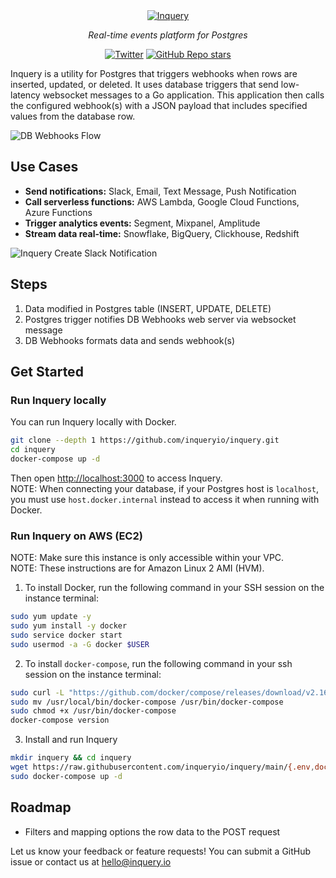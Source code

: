 <div align="center">
<a href="https://inquery.io"><img src="https://svgshare.com/i/qHg.svg" alt="Inquery"></a>

<em>Real-time events platform for Postgres</em>

[![Twitter](https://img.shields.io/twitter/url/https/twitter.com/inqueryio.svg?style=social&label=Follow%20%40inqueryio)](https://twitter.com/inqueryio) 
[![GitHub Repo stars](https://img.shields.io/github/stars/inqueryio/inquery?style=social)](https://github.com/inqueryio/inquery)

</div>


Inquery is a utility for Postgres that triggers webhooks when rows are inserted, updated, or deleted. It uses
database triggers that send low-latency websocket messages to a Go application. This application then calls
the configured webhook(s) with a JSON payload that includes specified values from the database row.

![DB Webhooks Flow](https://i.imgur.com/BgR5lbo.png)

## Use Cases

* **Send notifications:** Slack, Email, Text Message, Push Notification
* **Call serverless functions:** AWS Lambda, Google Cloud Functions, Azure Functions
* **Trigger analytics events:** Segment, Mixpanel, Amplitude
* **Stream data real-time:** Snowflake, BigQuery, Clickhouse, Redshift

![Inquery Create Slack Notification](https://i.imgur.com/Nv7MfQV.gif)

## Steps

1. Data modified in Postgres table (INSERT, UPDATE, DELETE)
2. Postgres trigger notifies DB Webhooks web server via websocket message
3. DB Webhooks formats data and sends webhook(s)

## Get Started

### Run Inquery locally

You can run Inquery locally with Docker.

```bash
git clone --depth 1 https://github.com/inqueryio/inquery.git
cd inquery
docker-compose up -d
```

Then open [http://localhost:3000](http://localhost:3000) to access Inquery.\
NOTE: When connecting your database, if your Postgres host is `localhost`, you must use `host.docker.internal` instead to access it when running with Docker.

### Run Inquery on AWS (EC2)

NOTE: Make sure this instance is only accessible within your VPC.\
NOTE: These instructions are for Amazon Linux 2 AMI (HVM).

1. To install Docker, run the following command in your SSH session on the instance terminal:
```bash
sudo yum update -y
sudo yum install -y docker
sudo service docker start
sudo usermod -a -G docker $USER
```
2. To install `docker-compose`, run the following command in your ssh session on the instance terminal:
```bash
sudo curl -L "https://github.com/docker/compose/releases/download/v2.16.0/docker-compose-$(uname -s)-$(uname -m)"  -o /usr/local/bin/docker-compose
sudo mv /usr/local/bin/docker-compose /usr/bin/docker-compose
sudo chmod +x /usr/bin/docker-compose
docker-compose version
```
3. Install and run Inquery
```bash
mkdir inquery && cd inquery
wget https://raw.githubusercontent.com/inqueryio/inquery/main/{.env,docker-compose.yml,.dockerignore}
sudo docker-compose up -d
```

## Roadmap

- Filters and mapping options the row data to the POST request

Let us know your feedback or feature requests! You can submit a GitHub issue or contact us at hello@inquery.io
